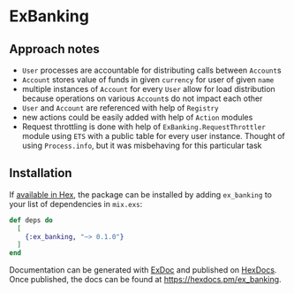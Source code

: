 # ExBanking

## Approach notes
- `User` processes are accountable for distributing calls between `Account`s
- `Account` stores value of funds in given `currency` for user of given `name`
- multiple instances of `Account` for every `User` allow for load distribution because operations on various `Account`s do not impact each other
- `User` and `Account` are referenced with help of `Registry`
- new actions could be easily added with help of `Action` modules
- Request throttling is done with help of `ExBanking.RequestThrottler` module using `ETS` with a public table for every user instance. Thought of using `Process.info`, but it was misbehaving for this particular task

## Installation

If [available in Hex](https://hex.pm/docs/publish), the package can be installed
by adding `ex_banking` to your list of dependencies in `mix.exs`:

```elixir
def deps do
  [
    {:ex_banking, "~> 0.1.0"}
  ]
end
```

Documentation can be generated with [ExDoc](https://github.com/elixir-lang/ex_doc)
and published on [HexDocs](https://hexdocs.pm). Once published, the docs can
be found at <https://hexdocs.pm/ex_banking>.


